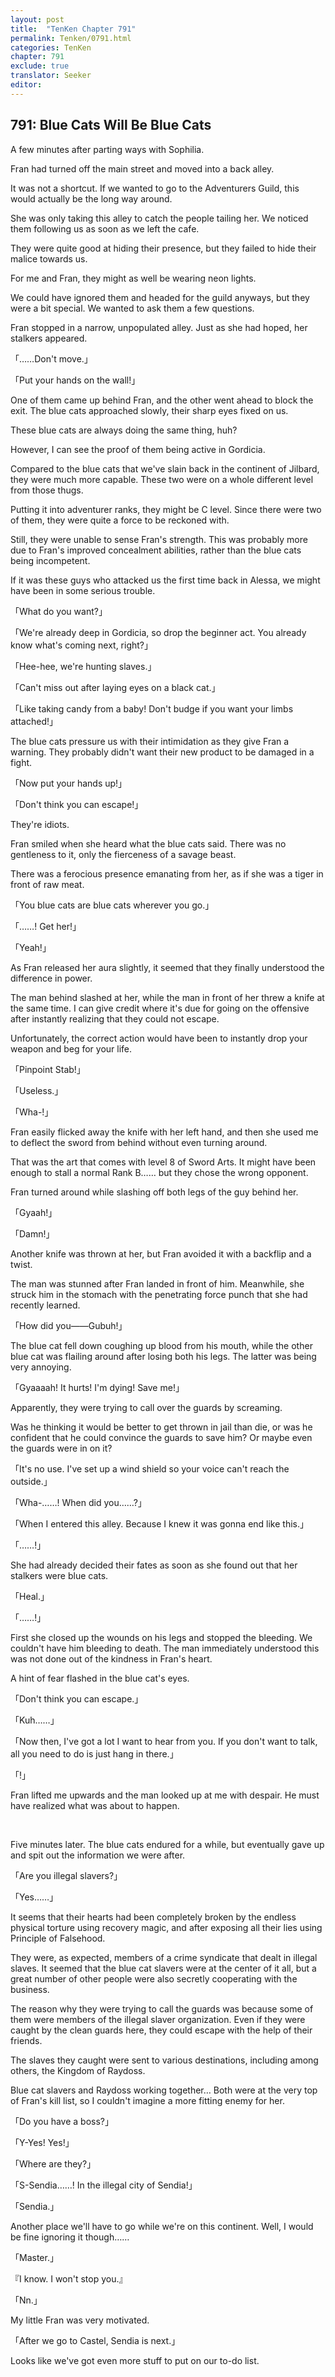 ```yaml
---
layout: post
title:  "TenKen Chapter 791"
permalink: Tenken/0791.html
categories: TenKen
chapter: 791
exclude: true
translator: Seeker
editor: 
---
```

<h2 id="ch791">791: Blue Cats Will Be Blue Cats</h2>

A few minutes after parting ways with Sophilia.

Fran had turned off the main street and moved into a back alley.

It was not a shortcut. If we wanted to go to the Adventurers Guild, this would actually be the long way around.

She was only taking this alley to catch the people tailing her. We noticed them following us as soon as we left the cafe.

They were quite good at hiding their presence, but they failed to hide their malice towards us.

For me and Fran, they might as well be wearing neon lights.

We could have ignored them and headed for the guild anyways, but they were a bit special. We wanted to ask them a few questions.

Fran stopped in a narrow, unpopulated alley. Just as she had hoped, her stalkers appeared.

「……Don't move.」

「Put your hands on the wall!」

One of them came up behind Fran, and the other went ahead to block the exit. The blue cats approached slowly, their sharp eyes fixed on us.

These blue cats are always doing the same thing, huh?

However, I can see the proof of them being active in Gordicia.

Compared to the blue cats that we've slain back in the continent of Jilbard, they were much more capable. These two were on a whole different level from those thugs.

Putting it into adventurer ranks, they might be C level. Since there were two of them, they were quite a force to be reckoned with.

Still, they were unable to sense Fran's strength. This was probably more due to Fran's improved concealment abilities, rather than the blue cats being incompetent.

If it was these guys who attacked us the first time back in Alessa, we might have been in some serious trouble.

「What do you want?」

「We're already deep in Gordicia, so drop the beginner act. You already know what's coming next, right?」

「Hee-hee, we're hunting slaves.」

「Can't miss out after laying eyes on a black cat.」

「Like taking candy from a baby! Don't budge if you want your limbs attached!」

The blue cats pressure us with their intimidation as they give Fran a warning. They probably didn't want their new product to be damaged in a fight.

「Now put your hands up!」

「Don't think you can escape!」

They're idiots.

Fran smiled when she heard what the blue cats said. There was no gentleness to it, only the fierceness of a savage beast.

There was a ferocious presence emanating from her, as if she was a tiger in front of raw meat.

「You blue cats are blue cats wherever you go.」

「……! Get her!」

「Yeah!」

As Fran released her aura slightly, it seemed that they finally understood the difference in power.

The man behind slashed at her, while the man in front of her threw a knife at the same time. I can give credit where it's due for going on the offensive after instantly realizing that they could not escape.

Unfortunately, the correct action would have been to instantly drop your weapon and beg for your life.

「Pinpoint Stab!」

「Useless.」

「Wha-!」

Fran easily flicked away the knife with her left hand, and then she used me to deflect the sword from behind without even turning around.

That was the art that comes with level 8 of Sword Arts. It might have been enough to stall a normal Rank B…… but they chose the wrong opponent.

Fran turned around while slashing off both legs of the guy behind her.

「Gyaah!」

「Damn!」

Another knife was thrown at her, but Fran avoided it with a backflip and a twist.

The man was stunned after Fran landed in front of him. Meanwhile, she struck him in the stomach with the penetrating force punch that she had recently learned.

「How did you――Gubuh!」

The blue cat fell down coughing up blood from his mouth, while the other blue cat was flailing around after losing both his legs. The latter was being very annoying.

「Gyaaaah! It hurts! I'm dying! Save me!」

Apparently, they were trying to call over the guards by screaming.

Was he thinking it would be better to get thrown in jail than die, or was he confident that he could convince the guards to save him? Or maybe even the guards were in on it?

「It's no use. I've set up a wind shield so your voice can't reach the outside.」

「Wha-……! When did you……?」

「When I entered this alley. Because I knew it was gonna end like this.」

「……!」

She had already decided their fates as soon as she found out that her stalkers were blue cats.

「Heal.」

「……!」

First she closed up the wounds on his legs and stopped the bleeding. We couldn't have him bleeding to death. The man immediately understood this was not done out of the kindness in Fran's heart.

A hint of fear flashed in the blue cat's eyes.

「Don't think you can escape.」

「Kuh……」

「Now then, I've got a lot I want to hear from you. If you don't want to talk, all you need to do is just hang in there.」

「!」

Fran lifted me upwards and the man looked up at me with despair. He must have realized what was about to happen.

<br>

Five minutes later. The blue cats endured for a while, but eventually gave up and spit out the information we were after.

「Are you illegal slavers?」

「Yes……」

It seems that their hearts had been completely broken by the endless physical torture using recovery magic, and after exposing all their lies using Principle of Falsehood.

They were, as expected, members of a crime syndicate that dealt in illegal slaves. It seemed that the blue cat slavers were at the center of it all, but a great number of other people were also secretly cooperating with the business.

The reason why they were trying to call the guards was because some of them were members of the illegal slaver organization. Even if they were caught by the clean guards here, they could escape with the help of their friends.

The slaves they caught were sent to various destinations, including among others, the Kingdom of Raydoss.

Blue cat slavers and Raydoss working together… Both were at the very top of Fran's kill list, so I couldn't imagine a more fitting enemy for her.

「Do you have a boss?」

「Y-Yes! Yes!」

「Where are they?」

「S-Sendia……! In the illegal city of Sendia!」

「Sendia.」

Another place we'll have to go while we're on this continent. Well, I would be fine ignoring it though……

「Master.」

『I know. I won't stop you.』

「Nn.」

My little Fran was very motivated.

「After we go to Castel, Sendia is next.」

Looks like we've got even more stuff to put on our to-do list.



